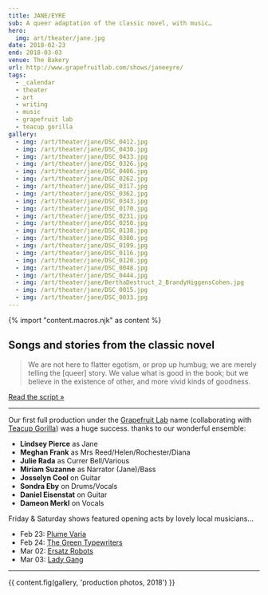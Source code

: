 ```yaml
---
title: JANE/EYRE
sub: A queer adaptation of the classic novel, with music…
hero:
  img: art/theater/jane.jpg
date: 2018-02-23
end: 2018-03-03
venue: The Bakery
url: http://www.grapefruitlab.com/shows/janeeyre/
tags:
  - _calendar
  - theater
  - art
  - writing
  - music
  - grapefruit lab
  - teacup gorilla
gallery:
  - img: /art/theater/jane/DSC_0412.jpg
  - img: /art/theater/jane/DSC_0430.jpg
  - img: /art/theater/jane/DSC_0433.jpg
  - img: /art/theater/jane/DSC_0326.jpg
  - img: /art/theater/jane/DSC_0406.jpg
  - img: /art/theater/jane/DSC_0262.jpg
  - img: /art/theater/jane/DSC_0317.jpg
  - img: /art/theater/jane/DSC_0362.jpg
  - img: /art/theater/jane/DSC_0343.jpg
  - img: /art/theater/jane/DSC_0170.jpg
  - img: /art/theater/jane/DSC_0231.jpg
  - img: /art/theater/jane/DSC_0250.jpg
  - img: /art/theater/jane/DSC_0138.jpg
  - img: /art/theater/jane/DSC_0380.jpg
  - img: /art/theater/jane/DSC_0199.jpg
  - img: /art/theater/jane/DSC_0116.jpg
  - img: /art/theater/jane/DSC_0120.jpg
  - img: /art/theater/jane/DSC_0048.jpg
  - img: /art/theater/jane/DSC_0444.jpg
  - img: /art/theater/jane/BerthaDestruct_2_BrandyHiggensCohen.jpg
  - img: /art/theater/jane/DSC_0015.jpg
  - img: /art/theater/jane/DSC_0033.jpg
---
```

{% import "content.macros.njk" as content %}

## Songs and stories from the classic novel

> We are not here to flatter egotism,
> or prop up humbug;
> we are merely telling the [queer] story.
> We value what is good in the book;
> but we believe in the existence of other,
> and more vivid kinds of goodness.

[Read the script »](script/)

------

Our first full production
under the [Grapefruit Lab][lab] name
(collaborating with [Teacup Gorilla][teacup])
was a huge success.
thanks to our wonderful ensemble:

[lab]: http://grapefruitlab.com/
[teacup]: http://teacupgorilla.com/

- **Lindsey Pierce** as Jane
- **Meghan Frank** as Mrs Reed/Helen/Rochester/Diana
- **Julie Rada** as Currer Bell/Various
- **Miriam Suzanne** as Narrator (Jane)/Bass
- **Josselyn Cool** on Guitar
- **Sondra Eby** on Drums/Vocals
- **Daniel Eisenstat** on Guitar
- **Dameon Merkl** on Vocals

Friday & Saturday shows
featured opening acts by lovely local musicians…

- Feb 23:
  [Plume Varia](https://www.facebook.com/plumevaria/)
- Feb 24:
  [The Green Typewriters](https://www.facebook.com/greentypewriters/)
- Mar 02:
  [Ersatz Robots](https://www.facebook.com/ersatzrobots/)
- Mar 03:
  [Lady Gang](https://www.ladygangmusic.com/)

------

{{ content.fig(gallery, 'production photos, 2018') }}

